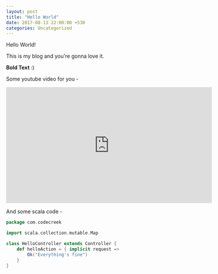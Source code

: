 ```yaml
---
layout: post
title: "Hello World"
date: 2017-08-13 22:00:00 +530
categories: Uncategorized
---
```

Hello World!

This is my blog and you're gonna love it.
<!--more-->
<b>Bold Text</b>
:)

Some youtube video for you -

<iframe width="560" height="315" src="https://www.youtube.com/embed/eNCerkVyQdc?ecver=1" frameborder="0" allowfullscreen></iframe>

And some scala code -

```scala
package com.codecreek

import scala.collection.mutable.Map

class HelloController extends Controller {
    def helloAction = { implicit request =>
        Ok("Everything's fine")
    }
}
```